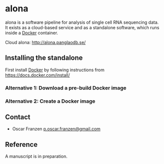# alona
alona is a software pipeline for analysis of single cell RNA sequencing data. It exists as a cloud-based service and as a standalone software, which runs inside a [Docker](https://en.wikipedia.org/wiki/Docker_(software)) container.

Cloud alona: http://alona.panglaodb.se/

## Installing the standalone
First install [Docker](https://en.wikipedia.org/wiki/Docker_(software)) by following instructions from https://docs.docker.com/install/

### Alternative 1: Download a pre-build Docker image

### Alternative 2: Create a Docker image

## Contact
* Oscar Franzen <p.oscar.franzen@gmail.com>

## Reference
A manuscript is in preparation.
